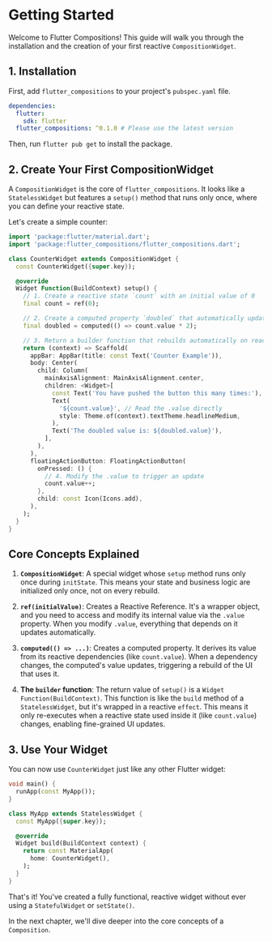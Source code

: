 # Getting Started

Welcome to Flutter Compositions! This guide will walk you through the installation and the creation of your first reactive `CompositionWidget`.

## 1. Installation

First, add `flutter_compositions` to your project's `pubspec.yaml` file.

```yaml
dependencies:
  flutter:
    sdk: flutter
  flutter_compositions: ^0.1.0 # Please use the latest version
```

Then, run `flutter pub get` to install the package.

## 2. Create Your First CompositionWidget

A `CompositionWidget` is the core of `flutter_compositions`. It looks like a `StatelessWidget` but features a `setup()` method that runs only once, where you can define your reactive state.

Let's create a simple counter:

```dart
import 'package:flutter/material.dart';
import 'package:flutter_compositions/flutter_compositions.dart';

class CounterWidget extends CompositionWidget {
  const CounterWidget({super.key});

  @override
  Widget Function(BuildContext) setup() {
    // 1. Create a reactive state `count` with an initial value of 0
    final count = ref(0);

    // 2. Create a computed property `doubled` that automatically updates when `count` changes
    final doubled = computed(() => count.value * 2);

    // 3. Return a builder function that rebuilds automatically on reactive state changes
    return (context) => Scaffold(
      appBar: AppBar(title: const Text('Counter Example')),
      body: Center(
        child: Column(
          mainAxisAlignment: MainAxisAlignment.center,
          children: <Widget>[
            const Text('You have pushed the button this many times:'),
            Text(
              '${count.value}', // Read the .value directly
              style: Theme.of(context).textTheme.headlineMedium,
            ),
            Text('The doubled value is: ${doubled.value}'),
          ],
        ),
      ),
      floatingActionButton: FloatingActionButton(
        onPressed: () {
          // 4. Modify the .value to trigger an update
          count.value++;
        },
        child: const Icon(Icons.add),
      ),
    );
  }
}
```

## Core Concepts Explained

1.  **`CompositionWidget`**: A special widget whose `setup` method runs only once during `initState`. This means your state and business logic are initialized only once, not on every rebuild.

2.  **`ref(initialValue)`**: Creates a Reactive Reference. It's a wrapper object, and you need to access and modify its internal value via the `.value` property. When you modify `.value`, everything that depends on it updates automatically.

3.  **`computed(() => ...)`**: Creates a computed property. It derives its value from its reactive dependencies (like `count.value`). When a dependency changes, the computed's value updates, triggering a rebuild of the UI that uses it.

4.  **The `builder` function**: The return value of `setup()` is a `Widget Function(BuildContext)`. This function is like the `build` method of a `StatelessWidget`, but it's wrapped in a reactive `effect`. This means it only re-executes when a reactive state used inside it (like `count.value`) changes, enabling fine-grained UI updates.

## 3. Use Your Widget

You can now use `CounterWidget` just like any other Flutter widget:

```dart
void main() {
  runApp(const MyApp());
}

class MyApp extends StatelessWidget {
  const MyApp({super.key});

  @override
  Widget build(BuildContext context) {
    return const MaterialApp(
      home: CounterWidget(),
    );
  }
}
```

That's it! You've created a fully functional, reactive widget without ever using a `StatefulWidget` or `setState()`.

In the next chapter, we'll dive deeper into the core concepts of a `Composition`.
